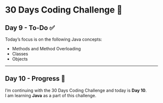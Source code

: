 # 30 Days Coding Challenge 🚀

## Day 9 - To-Do ✅

Today’s focus is on the following Java concepts:

- Methods and Method Overloading
- Classes
- Objects

---

## Day 10 - Progress 📘

I’m continuing with the 30 Days Coding Challenge and today is **Day 10**.  
I am learning **Java** as a part of this challenge.
